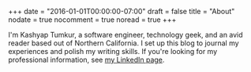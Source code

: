 +++
date = "2016-01-01T00:00:00-07:00"
draft = false
title = "About"
nodate = true
nocomment = true
noread = true
+++

I'm Kashyap Tumkur, a software engineer, technology geek, and an avid reader based out of Northern California. I set up this blog to journal my experiences and polish my writing skills. If you're looking for my professional information, see [my LinkedIn page](http://in.linkedin.com/in/KashyapTumkur).
